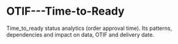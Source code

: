 # OTIF---Time-to-Ready
Time_to_ready status analytics (order approval time). Its patterns, dependencies and impact on data, OTIF and delivery date.
